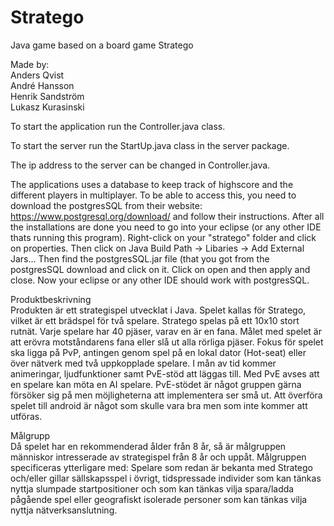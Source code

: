 # Stratego
Java game based on a board game Stratego

Made by:<br>
Anders Qvist<br>
André Hansson<br>
Henrik Sandström<br>
Lukasz Kurasinski<br>


To start the application run the Controller.java class.

To start the server run the StartUp.java class in the server package.

The ip address to the server can be changed in Controller.java.

The applications uses a database to keep track of highscore and the different players in multiplayer. To be able to access this, you need 
to download the postgresSQL from their website: https://www.postgresql.org/download/ and follow their instructions. After all the installations are done you need to go into your eclipse (or any other IDE thats running this program). Right-click on your "stratego" folder and click on properties. Then click on Java Build Path -> Libaries -> Add External Jars... Then find the postgresSQL.jar file (that you got from the postgresSQL download and click on it. Click on open and then apply and close. Now your eclipse or any other IDE should work with postgresSQL. 


Produktbeskrivning<br>
Produkten är ett strategispel utvecklat i Java. Spelet kallas för Stratego, vilket är ett brädspel för två spelare. Stratego spelas på ett 10x10 stort rutnät. Varje spelare har 40 pjäser, varav en är en fana. Målet med spelet är att erövra motståndarens fana eller slå ut alla rörliga pjäser. 
Fokus för spelet ska ligga på PvP, antingen genom spel på en lokal dator (Hot-seat) eller över nätverk med två uppkopplade spelare. I mån av tid kommer animeringar, ljudfunktioner samt PvE-stöd att läggas till. Med PvE avses att en spelare kan möta en AI spelare. PvE-stödet är något gruppen gärna försöker sig på men möjligheterna att implementera ser små ut. Att överföra spelet till android är något som skulle vara bra men som inte kommer att utföras.
 
Målgrupp<br>
Då spelet har en rekommenderad ålder från 8 år, så är målgruppen människor intresserade av strategispel från 8 år och uppåt. Målgruppen specificeras ytterligare med: 
Spelare som redan är bekanta med Stratego och/eller gillar sällskapsspel i övrigt, tidspressade individer som kan tänkas nyttja slumpade startpositioner och som kan tänkas vilja spara/ladda pågående spel eller geografiskt isolerade personer som kan tänkas vilja nyttja nätverksanslutning. 
